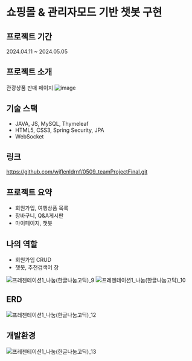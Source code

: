 # 쇼핑몰 & 관리자모드 기반 챗봇 구현

## 프로젝트 기간
2024.04.11 ~ 2024.05.05

## 프로젝트 소개
관광상품 판매 페이지
![image](https://github.com/wjflenldrnf/0616_codingstoryFinal/assets/154856783/47a9e05f-7fd9-4256-8f1c-1bc724f4e28e)

## 기술 스택
- JAVA, JS, MySQL, Thymeleaf
- HTML5, CSS3, Spring Security, JPA
- WebSocket

## 링크
https://github.com/wjflenldrnf/0509_teamProjectFinal.git

## 프로젝트 요약
- 회원가입, 여행상품 목록
- 장바구니, Q&A게시판
- 마이페이지, 챗봇


## 나의 역할
- 회원가입 CRUD
- 챗봇, 추천검색어 창
  
![프레젠테이션1_나눔(한글나눔고딕)_9](https://github.com/wjflenldrnf/0616_codingstoryFinal/assets/154856783/42e15fd3-118f-49a1-8d5d-afceb6d4f4b1)
![프레젠테이션1_나눔(한글나눔고딕)_10](https://github.com/wjflenldrnf/0616_codingstoryFinal/assets/154856783/e08fb2b9-5e4c-4424-8d4c-e709b3daae8a)


## ERD
![프레젠테이션1_나눔(한글나눔고딕)_12](https://github.com/wjflenldrnf/0616_codingstoryFinal/assets/154856783/6ff8d945-5ef3-4406-8bda-50863c49aa37)



## 개발환경
![프레젠테이션1_나눔(한글나눔고딕)_13](https://github.com/wjflenldrnf/0616_codingstoryFinal/assets/154856783/29787af5-0934-445f-83f8-245e50e2c304)

